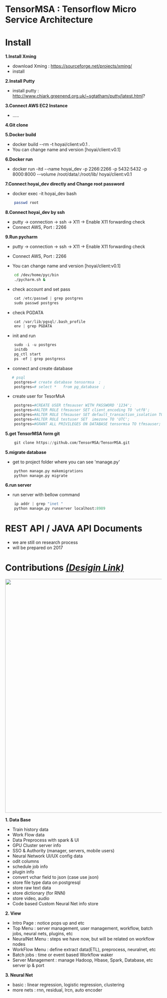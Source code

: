 # TensorMSA : Tensorflow Micro Service Architecture


# Install

<b>1.Install Xming </b> </br>
   - download Xming : https://sourceforge.net/projects/xming/ </br>
   - install 

<b>2.Install Putty</b> </br>
   - install putty :  http://www.chiark.greenend.org.uk/~sgtatham/putty/latest.html? 

<b>3.Connect AWS EC2 Instance</b> </br>
   - .....</br>

<b>4.Git clone</b> </br>

<b>5.Docker build</b> </br>
   - docker build --rm -t hoyai/client:v0.1 .
   - You can change name and version [hoyai/client:v0.1] </br>
   
<b>6.Docker run</b> </br>
   - docker run -itd --name hoyai_dev -p 2266:2266 -p 5432:5432 -p 8000:8000 --volume /root/data/:/root/lib/ hoyai/client:v0.1

<b>7.Connect hoyai_dev directly and Change root password</b> </br>
   - docker exec -it hoyai_dev bash
   ```bash
       passwd root
   ```
 
 <b>8.Connect hoyai_dev by ssh </b> </br>
   - putty -> connection -> ssh -> X11 -> Enable X11 forwarding check
   - Connect AWS, Port : 2266 

 <b>9.Run pycharm </b> </br>
   - putty -> connection -> ssh -> X11 -> Enable X11 forwarding check
   - Connect AWS, Port : 2266 
   
   - You can change name and version [hoyai/client:v0.1] </br>   
   ```bash 
       cd /dev/home/pyc/bin
       ./pycharm.sh &
   ```

   - check account and set pass</br>
   ```python
       cat /etc/passwd | grep postgres
       sudo passwd postgres
   ```

   - check PGDATA</br>
   ```python
       cat /var/lib/pgsql/.bash_profile
       env | grep PGDATA
   ```

   - init and run</br>
   ```python
       sudo -i -u postgres
       initdb
       pg_ctl start
       ps -ef | grep postgress
   ```

   - connect and create database</br>
   ```python
      # psql
       postgres=# create database tensormsa  ;
       postgres=# select *   from pg_database  ;
   ```

   - create user for TesorMsA</br>
   ```python
       postgres=#CREATE USER tfmsauser WITH PASSWORD '1234';
       postgres=#ALTER ROLE tfmsauser SET client_encoding TO 'utf8';
       postgres=#ALTER ROLE tfmsauser SET default_transaction_isolation TO 'read committed';
       postgres=#ALTER ROLE testuser SET  imezone TO 'UTC';
       postgres=#GRANT ALL PRIVILEGES ON DATABASE tensormsa TO tfmsauser;
   ```

<b>5.get TensorMSA form git</b> </br>
   ```python
       git clone https://github.com/TensorMSA/TensorMSA.git
   ```

<b>5.migrate database</b> </br>
   - get to project folder where you can see 'manage.py'</br>

   ```python
       python manage.py makemigrations
       python manage.py migrate
   ```

<b>6.run server</b> </br>
   - run server with bellow command</br>

   ```python
       ip addr | grep "inet "
       python manage.py runserver localhost:8989
   ```

# REST API / JAVA API Documents </br>
   - we are still on research process
   - will be prepared on 2017

# Contributions *[(Desigin Link)](https://docs.google.com/presentation/d/105lw-nC9a37qJvKXsyBh045pGaBa7lqbCUI4V2mfjKc/pub?start=false&loop=false&delayms=3000)*
 <p align="center">
  <img src="https://github.com/TensorMSA/TensorMSA/blob/master/HOYA%20F_W%20Design%20Document.jpg?raw=true" width="750"/>
 </p>

 <b>1. Data Base</b> </br>
   - Train history data
   - Work Flow data
   - Data Preprocess with spark & UI
   - GPU Cluster server info
   - SSO & Authority (manager, servers, mobile users)
   - Neural Network UI/UX config data
   - odit columns
   - schedule job info
   - plugin info
   - convert vchar field to json (case use json)
   - store file type data on postgresql
   - store raw text data
   - store dictionary (for RNN)
   - store video, audio
   - Code based Custom Neural Net info store
  


 <b>2. View</b>     
   - Intro Page : notice pops up and etc
   - Top Menu : server management, user management, workflow, batch jobs, neural nets, plugins, etc
   - NeuralNet Menu : steps we have now, but will be related on workflow nodes
   - WorkFlow Menu : define extract data(ETL), preprocess, neuralnet, etc
   - Batch jobs : time or event based Workflow waker
   - Server Management : manage Hadoop, Hbase, Spark, Database, etc server ip & port



 <b>3. Neural Net</b>        
   - basic : linear regression, logistic regression, clustering     
   - more nets : rnn, residual, lrcn, auto encoder
